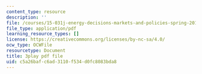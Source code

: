 ```yaml
---
content_type: resource
description: ''
file: /courses/15-031j-energy-decisions-markets-and-policies-spring-2012/c5a26bafc6ad3110f534d0fc8083bda8_dZtcXCwIFw.pdf
file_type: application/pdf
learning_resource_types: []
license: https://creativecommons.org/licenses/by-nc-sa/4.0/
ocw_type: OCWFile
resourcetype: Document
title: 3play pdf file
uid: c5a26baf-c6ad-3110-f534-d0fc8083bda8
---
```

